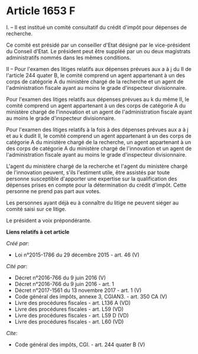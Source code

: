 # Article 1653 F

I. – Il est institué un comité consultatif du crédit d'impôt pour dépenses de recherche.

Ce comité est présidé par un conseiller d'Etat désigné par le vice-président du Conseil d'Etat. Le président peut être
suppléé par un ou deux magistrats administratifs nommés dans les mêmes conditions.

II – Pour l'examen des litiges relatifs aux dépenses prévues aux a à j du II de l'article 244 quater B, le comité comprend un
agent appartenant à un des corps de catégorie A du ministère chargé de la recherche et un agent de l'administration fiscale
ayant au moins le grade d'inspecteur divisionnaire.

Pour l'examen des litiges relatifs aux dépenses prévues au k du même II, le comité comprend un agent appartenant à un des
corps de catégorie A du ministère chargé de l'innovation et un agent de l'administration fiscale ayant au moins le grade
d'inspecteur divisionnaire.

Pour l'examen des litiges relatifs à la fois à des dépenses prévues aux a à j et au k dudit II, le comité comprend un agent
appartenant à un des corps de catégorie A du ministère chargé de la recherche, un agent appartenant à un des corps de
catégorie A du ministère chargé de l'innovation et un agent de l'administration fiscale ayant au moins le grade d'inspecteur
divisionnaire.

L'agent du ministère chargé de la recherche et l'agent du ministère chargé de l'innovation peuvent, s'ils l'estiment utile,
être assistés par toute personne susceptible d'apporter une expertise sur la qualification des dépenses prises en compte pour
la détermination du crédit d'impôt. Cette personne ne prend pas part aux votes.

Les personnes ayant déjà eu à connaître du litige ne peuvent siéger au comité saisi sur ce litige.

Le président a voix prépondérante.

**Liens relatifs à cet article**

_Créé par_:

  - Loi n°2015-1786 du 29 décembre 2015 - art. 46 (V)

_Cité par_:

  - Décret n°2016-766 du 9 juin 2016 (V)
  - Décret n°2016-766 du 9 juin 2016 - art. 1
  - Décret n°2017-1561 du 13 novembre 2017 - art. 1 (V)
  - Code général des impôts, annexe 3, CGIAN3. - art. 350 CA (V)
  - Livre des procédures fiscales - art. L136 A (VD)
  - Livre des procédures fiscales - art. L59 (VD)
  - Livre des procédures fiscales - art. L59 D (VD)
  - Livre des procédures fiscales - art. L60 (VD)

_Cite_:

  - Code général des impôts, CGI. - art. 244 quater B (V)
